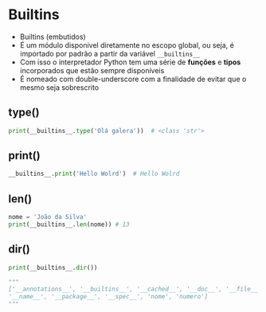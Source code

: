 # Builtins

- Builtins (embutidos)
- É um módulo disponivel diretamente no escopo global, ou seja, é importado por padrão a partir da variável ``__builtins__``
- Com isso o interpretador Python tem uma série de **funções** e **tipos** incorporados que estão sempre disponíveis
- É nomeado com double-underscore com a finalidade de evitar que o mesmo seja sobrescrito

## type()

````python
print(__builtins__.type('Olá galera'))  # <class 'str'>
````

## print()

````python
__builtins__.print('Hello Wolrd')  # Hello Wolrd
````

## len()

````python
nome = 'João da Silva'
print(__builtins__.len(nome)) # 13
````

## dir()


````python
print(__builtins__.dir())

"""
['__annotations__', '__builtins__', '__cached__', '__doc__', '__file__', '__loader__', 
'__name__', '__package__', '__spec__', 'nome', 'numero']
"""
````
